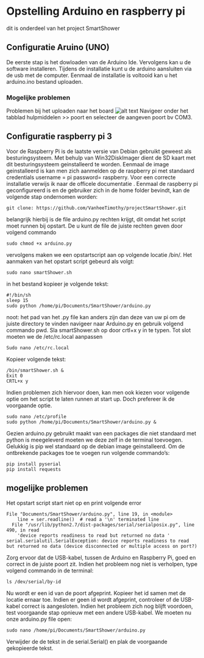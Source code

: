 # Opstelling Arduino en raspberry pi

dit is onderdeel van het project SmartShower

## Configuratie Aruino (UNO)

De eerste stap is het dowloaden van de Arduino Ide. Vervolgens kan u de software installeren. Tijdens de installatie kunt u de arduino aansluiten via de usb met de computer. Eenmaal de installatie is voltooid kan u het arduino.ino  bestand uploaden.
### Mogelijke problemen
Problemen bij het uploaden naar het board
![alt text](https://raw.githubusercontent.com/username/projectname/branch/path/to/img.png)
Navigeer onder het tabblad hulpmiddelen >> poort en selecteer de aangeven poort bv COM3.

## Configuratie raspberry pi 3
Voor de Raspberry Pi is de laatste versie van Debian  gebruikt geweest als besturingsysteem. Met behulp van Win32DiskImager dient de SD kaart met dit besturingsysteem geinstalleerd te worden. Eenmaal de image geinstalleerd is kan men zich aanmelden op de raspberry pi met standaard credentials username = pi password= raspberry. Voor een correcte installatie verwijs ik naar de officele documentatie .
Eenmaal de raspberry pi geconfigureerd is en de gebruiker zich in de home folder bevindt, kan de volgende stap ondernomen worden:
```
git clone: https://github.com/VanheeTimothy/projectSmartShower.git
```
belangrijk hierbij is de file arduino.py rechten krijgt, dit omdat het script moet runnen bij opstart. De u kunt de file de juiste rechten geven door volgend commando
```
sudo chmod +x arduino.py
```
vervolgens maken we een opstartscript aan op volgende locatie /bin/. Het aanmaken van het opstart script gebeurd als volgt: 
```
sudo nano smartShower.sh
```
in het bestand kopieer je volgende tekst: 
```
#!/bin/sh
sleep 15
sudo python /home/pi/Documents/SmartShower/arduino.py
```
noot: het pad van het .py file kan anders zijn dan deze van uw pi om de juiste directory te vinden navigeer naar Arduino.py en gebruik volgend commando pwd.
Sla smartShower.sh op door crtl+x y in te typen. Tot slot moeten we de /etc/rc.local aanpassen
```
Sudo nano /etc/rc.local
```
Kopieer volgende tekst:
```
/bin/smartShower.sh &
Exit 0
CRTL+x y
```
Indien problemen zich hiervoor doen, kan men ook kiezen voor volgende optie om het script te laten runnen at start up. Doch prefereer ik de voorgaande optie.
```
sudo nano /etc/profile
sudo python /home/pi/Documents/SmartShower/arduino.py &
```
Gezien arduino.py gebruikt maakt van een packages die niet standaard met python is meegeleverd moeten we deze zelf in de terminal toevoegen. Gelukkig is pip wel standaard op de debian image geinstalleerd. Om de ontbrekende packages toe te voegen run volgende commando’s:
```
pip install pyserial
pip install requests
```

## mogelijke problemen
Het opstart script start niet op en print volgende error
```
File "Documents/SmartShower/arduino.py", line 19, in <module>
    line = ser.readline()  # read a '\n' terminated line
  File "/usr/lib/python2.7/dist-packages/serial/serialposix.py", line 490, in read
    'device reports readiness to read but returned no data '
serial.serialutil.SerialException: device reports readiness to read but returned no data (device disconnected or multiple access on port?)

```
Zorg ervoor dat de USB-kabel, tussen de Arduino en Raspberry Pi, goed en correct in de juiste poort zit. Indien het probleem nog niet is verholpen, type volgend commando in de terminal:
```
ls /dev/serial/by-id
```
Nu wordt er een id van de poort afgeprint. Kopieer het id samen met de locatie ernaar toe. Indien er geen id wordt afgeprint, controleer of de USB-kabel correct is aangesloten. Indien het probleem zich nog blijft voordoen, test voorgaande stap opnieuw met een andere USB-kabel.
We moeten nu onze arduino.py file open:

```
sudo nano /home/pi/Documents/SmartShower/arduino.py
```
Verwijder de de tekst in de serial.Serial()  en plak de voorgaande gekopieerde tekst.

